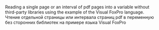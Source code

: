 Reading a single page or an interval of pdf pages into a variable without third-party libraries using the example of the Visual FoxPro language.  
Чтение отдельной страницы или интервала страниц pdf в переменную без сторонних библиотек на примере языка Visual FoxPro
